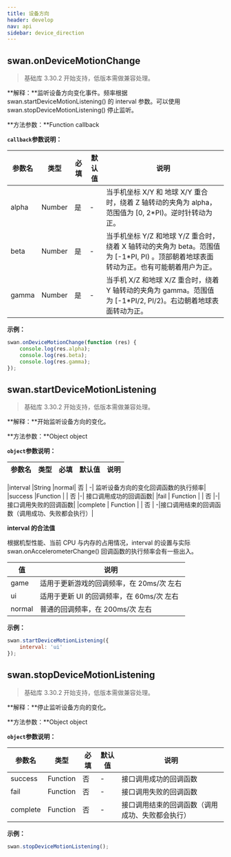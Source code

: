 ```yaml
---
title: 设备方向
header: develop
nav: api
sidebar: device_direction
---
```



## swan.onDeviceMotionChange

> 基础库 3.30.2 开始支持，低版本需做兼容处理。

**解释：**监听设备方向变化事件。频率根据 swan.startDeviceMotionListening() 的 interval 参数。可以使用 swan.stopDeviceMotionListening() 停止监听。

**方法参数：**Function callback

**`callback`参数说明：**

|参数名 |类型  |必填 | 默认值 |说明|
|---- | ---- | ---- | ----|----|
|alpha |Number |是|-|当手机坐标 X/Y 和 地球 X/Y 重合时，绕着 Z 轴转动的夹角为 alpha，范围值为 [0, 2*PI)。逆时针转动为正。|
|beta |Number |是|-|当手机坐标 Y/Z 和地球 Y/Z 重合时，绕着 X 轴转动的夹角为 beta。范围值为 [-1*PI, PI) 。顶部朝着地球表面转动为正。也有可能朝着用户为正。|
|gamma |Number |是|-|当手机 X/Z 和地球 X/Z 重合时，绕着 Y 轴转动的夹角为 gamma。范围值为 [-1*PI/2, PI/2)。右边朝着地球表面转动为正。|

**示例：**

```javascript
swan.onDeviceMotionChange(function (res) {
    console.log(res.alpha);
    console.log(res.beta);
    console.log(res.gamma);
});

```


## swan.startDeviceMotionListening

> 基础库 3.30.2 开始支持，低版本需做兼容处理。  

**解释：**开始监听设备方向的变化。

**方法参数：**Object object

**`object`参数说明：**

|参数名 |类型  |必填 | 默认值 |说明|
|---- | ---- | ---- | ----|----|


|interval |String  |normal|  否 | -| 监听设备方向的变化回调函数的执行频率|
|success |Function  | | 否 |-|  接口调用成功的回调函数|
|fail  |  Function | |  否 |-|  接口调用失败的回调函数|
|complete |   Function |  | 否  | -|接口调用结束的回调函数（调用成功、失败都会执行）|

**interval 的合法值**

根据机型性能、当前 CPU 与内存的占用情况，interval 的设置与实际 swan.onAccelerometerChange() 回调函数的执行频率会有一些出入。

|值 |说明|
|---- | ---- |
|game |适用于更新游戏的回调频率，在 20ms/次 左右|
|ui |适用于更新 UI 的回调频率，在 60ms/次 左右|
|normal |普通的回调频率，在 200ms/次 左右|

**示例：**

```javascript
swan.startDeviceMotionListening({
    interval: 'ui'
});
```



## swan.stopDeviceMotionListening

> 基础库 3.30.2 开始支持，低版本需做兼容处理。  

**解释：**停止监听设备方向的变化。

**方法参数：**Object object

**`object`参数说明：**

|参数名 |类型  |必填 | 默认值 |说明|
|---- | ---- | ---- | ----|----|
|success |Function  |  否 |-|  接口调用成功的回调函数|
|fail  |  Function |   否 |-|  接口调用失败的回调函数|
|complete |   Function |   否  | -|接口调用结束的回调函数（调用成功、失败都会执行）|

**示例：**

```javascript
swan.stopDeviceMotionListening();
```
